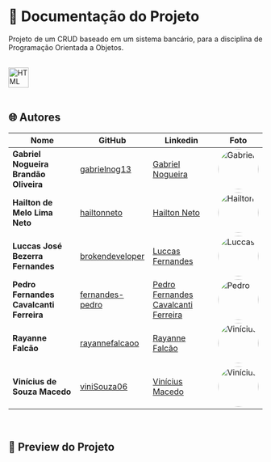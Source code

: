 # 📒 Documentação do Projeto

<p align="justify">
Projeto de um CRUD baseado em um sistema bancário, para a disciplina de Programação Orientada a Objetos.
</p>

<div style="display: inline_block"><br>
  <img align="center" alt="HTML" heigth="30" width="40" src="https://cdn.jsdelivr.net/gh/devicons/devicon@latest/icons/java/java-original.svg">
</div>

<br>

## 🌐 Autores

| Nome | GitHub | Linkedin | Foto |
|------|--------|----------|------|
| **Gabriel Nogueira Brandão Oliveira** | [gabrielnog13](https://github.com/gabrielnog13) | [Gabriel Nogueira](https://www.linkedin.com/in/gabrielnog13/) | <img style="border-radius: 50%" src="https://github.com/user-attachments/assets/697af017-6dfe-43eb-80bc-c275c3e27c87" width="80px;" alt="Gabriel"/> |
| **Hailton de Melo Lima Neto** | [hailtonneto](https://github.com/hailtonneto) | [Hailton Neto](https://www.linkedin.com/in/hailton-neto-2a81a1196/) | <img style="border-radius: 50%" src="https://avatars.githubusercontent.com/u/130097508?v=4" width="80px;" alt="Hailton"/> |
| **Luccas José Bezerra Fernandes** | [brokendeveloper](https://github.com/brokendeveloper) | [Luccas Fernandes](https://www.linkedin.com/in/luccas-fernandes-07a283239/) | <img style="border-radius: 50%" src="https://github.com/user-attachments/assets/a70ef660-ca80-4ee2-b52b-839a85b65863" width="80px;" alt="Luccas"/> |
| **Pedro Fernandes Cavalcanti Ferreira** | [fernandes-pedro](https://github.com/fernandes-pedro) | [Pedro Fernandes Cavalcanti Ferreira](https://www.linkedin.com/in/pedro-fernandes-cavalcanti-ferreira-621591241/) | <img style="border-radius: 50%" src="https://avatars.githubusercontent.com/u/180231483?v=4" width="80px;" alt="Pedro"/> |
| **Rayanne Falcão** | [rayannefalcaoo](https://github.com/rayannefalcaoo) | [Rayanne Falcão](https://www.linkedin.com/in/rayanne-falc%C3%A3o-1415b1270/) | <img style="border-radius: 50%" src="https://github.com/user-attachments/assets/3539371e-78bd-4184-8924-0eeb40d6d761" width="80px;" alt="Vinícius"/> |
| **Vinícius de Souza Macedo** | [viniSouza06](https://github.com/viniSouza06) | [Vinícius Macedo](https://www.linkedin.com/in/vinicius-macedo-8a5873300/) | <img style="border-radius: 50%" src="https://github.com/user-attachments/assets/8bfa89eb-dda1-40e2-a611-7810fb55c169" width="80px;" alt="Vinícius"/> |

<br>

## 🔗 Preview do Projeto

